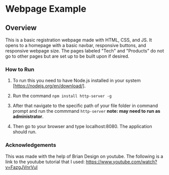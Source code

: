 # Webpage Example

## Overview

This is a basic registration webpage made with HTML, CSS, and JS. It opens to a homepage with a basic navbar, responsive buttons, and responsive webpage size. The pages labeled "Tech" and "Products" do not go to other pages but are set up to be built upon if desired. 

### How to Run

1. To run this you need to have Node.js installed in your system [https://nodejs.org/en/download/]. 

2. Run the command `npm install http-server -g`

3. After that navigate to the specific path of your file folder in command prompt and run the commmand `http-server` **note: may need to run as administrator**.
 
4. Then go to your browser and type localhost:8080. The application should run.

### Acknowledgements

This was made with the help of Brian Design on youtube. The following is a link to the youtube tutorial that I used: 
https://www.youtube.com/watch?v=FazgJVnrVuI
